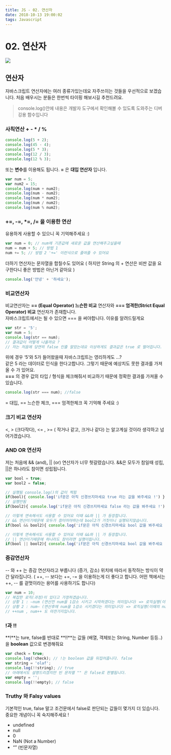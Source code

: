 ```yaml
---
title: JS - 02. 연산자
date: 2018-10-13 19:00:02
tags: Javascript
---
```


# 02. 연산자

![](https://raw.githubusercontent.com/appear/simpleJS/gh-pages/docs/body.png)

## 연산자

자바스크립트 연산자에는 여러 종류가있는데요 자주쓰이는 것들을 우선적으로 보겠습니다. 처음 배우시는 분들은 한번씩 타이핑 해보시길 추천드려요.

> console.log\(\)안에 내용은 개발자 도구에서 확인해볼 수 있도록 도와주는 디버깅용 함수입니다

### **사칙연산 + - \* / %**

```javascript
console.log(5 + 2);
console.log(45 - 4);
console.log(5 * 3);
console.log(12 / 3);
console.log(12 % 3);
```

또는 **변수**를 이용해도 됩니다.  **=** 은 **대입 연산자** 입니다.

```javascript
var num = 5;
var num2 = 15;
console.log(num + num2);
console.log(num - num2);
console.log(num * num2);
console.log(num / num2);
console.log(num % num2);
```

###  +=, -=, \*=, /= 을 이용한 연산

유용하게 사용할 수 있으니 꼭 기억해주세요 :\) 

```javascript
var num = 0; // num에 기존값에 새로운 값을 연산해주고싶을때  
num = num + 5; // 방법 1
num += 5; // 방법 2 '+=' 이런식으로 줄여줄 수 있어요
```

 더하기 연산자는 문자열을 합칠수도 있어요 \( 하지만 String 의 + 연산은 비싼 값을 요구한다니 좋은 방법은 아닌거 같아요 \)

```javascript
console.log('안녕' + '하세요');
```

### **비교연산자**

비교연산자는 **== \(Equal Operator\) 느슨한 비교** 연산자와 **=== 엄격한\(Strict Equal Operator\) 비교** 연산자가 존재합니다.  
자바스크립트에서는 될 수 있으면 === 을 써야합니다. 이유를 알려드릴게요

```javascript
var str = '5';
var num = 5;
console.log(str == num); 
// 결과값이 어떻게 나올까요 ? 
// 저는 처음에 당연히 false 인줄 알았는데요 이상하게도 결과값은 true 로 떨어집니다.
```

위에 경우 ‘5’와 5가 들어왔을때 자바스크립트는 영리하게도 …?   
같은 5 라는 데이터로 인식을 한다고합니다. 그렇기 때문에 예상치도 못한 결과를 가져올 수 가 있어요.  
**===** 의 경우 값의 타입 / 형식을 체크해줘서 비교하기 때문에 정확한 결과를 가져올 수 있습니다.

```javascript
console.log(str === num); //false
```

= 대입, == 느슨한 체크, === 엄격한체크 꼭 기억해 주세요 :\)

### 크**기 비교 연산자**

&lt;, &gt; \(크다작다\), &lt;= , &gt;= \( 작거나 같고, 크거나 같다\) 는 알고계실 것이라 생각하고 넘어가겠습니다.

### **AND OR 연산자**

 저는 처음에 && \(and\)**,** \|\| \(or\) 연산자가 너무 헛갈렸습니다. &&은 모두가 참일때 성립,  \|\|은 하나라도 참이면 성립됩니다.

```javascript
var bool = true;
var bool2 = false;

// 실행됨 console.log()의 값이 찍힘
if(bool){ console.log('if문은 아직 신경쓰지마세요 true 라는 값을 봐주세요 !') }
// 실행안됨 
if(bool2){ console.log('if문은 아직 신경쓰지마세요 false 라는 값을 봐주세요 !') } 

// 이렇게 연속해서도 사용할 수 있어요 이때 &&와 || 가 등장합니다. 
// && 연산이기때문에 모두가 참이어야하는데 bool2가 거짓이니 실행되지않습니다. 
if(bool && bool2){ console.log('if문은 아직 신경쓰지마세요 bool 값을 봐주세요 !') } 

// 이렇게 연속해서도 사용할 수 있어요 이때 &&와 || 가 등장합니다. 
// || 연산이기때문에 하나라도 참이라면 실행이됩니다.  
if(bool || bool2){ console.log('if문은 아직 신경쓰지마세요 bool 값을 봐주세요 !') }
```

### **증감연산자**

 -- 와 ++ 는 증감 연산자라고 부릅니다 \(증가, 감소\) 위치에 따라서 동작하는 방식이 약간 달라집니다. \( ++, -- 보다는 +=, -= 을 이용하는게 더 좋다고 합니다. 어떤 책에서는 ++, -- 를 겉멋이라는 용어를 사용하기도 합니다\)

```javascript
var num = 10;
// 복잡한 로직(과정)이 있다고 가정하겠습니다.
// 상황 1 : —num (연산전 num을 1감소 시키고 시작하겠다는 의미입나다) => 로직실행(이때의 num은 9이겠죠?);
// 상황 2 : num— (연산후에 num을 1감소 시키겠다는 의미입나다) => 로직실행(이때의 num은 10이겠죠) => 이후에 num 1감소
// ++num , num++ 도 마찬가지입니다.
```

### **!과 !!**

 **!**는 ture, false를 반대로 **!!**는 값들 \(배열, 객체또는 String, Number 등등..\) 을 **boolean** 값으로 변경해줘요

```javascript
var check = true;
console.log(!check); // !는 boolean 값을 뒤집어줍니다. false
var string = 'olaf';
console.log(!!string); // true 
// 아래에서도 설명드리겠지만 빈 문자열 "" 은 false로 판별됩니다.
var empty = '';
console.log(!!empty); // false
```

### Truthy 와 Falsy values

기본적인 true, false 말고 조건문에서 false로 판단되는 값들이 몇가지 더 있습니다.   
중요한 개념이니 꼭 숙지해주세요 !

* undefined
* null
* 0
* NaN \(Not a Number\)
* “” \(빈문자열\)